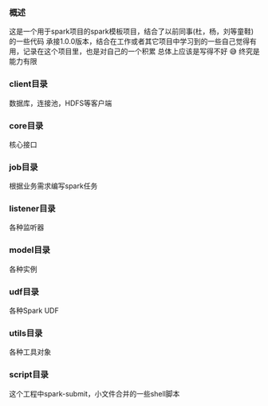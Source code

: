 ### 概述
这是一个用于spark项目的spark模板项目，结合了以前同事(杜，杨，刘等童鞋)的一些代码
承接1.0.0版本，结合在工作或者其它项目中学习到的一些自己觉得有用，记录在这个项目里，也是对自己的一个积累
总体上应该是写得不好 :sweat_smile: 终究是能力有限 
### client目录
数据库，连接池，HDFS等客户端
### core目录
核心接口
### job目录
根据业务需求编写spark任务
### listener目录
各种监听器
### model目录
各种实例
### udf目录
各种Spark UDF
### utils目录
各种工具对象
### script目录
这个工程中spark-submit，小文件合并的一些shell脚本